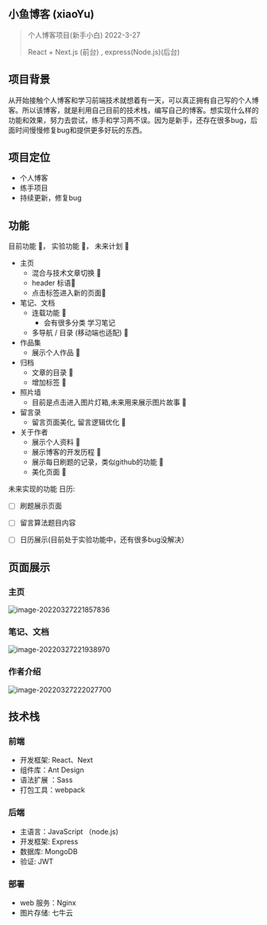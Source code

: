 ## 小鱼博客 (xiaoYu)

> 个人博客项目(新手小白) 2022-3-27
>
> React + Next.js (前台) , express(Node.js)(后台)



## 项目背景

从开始接触个人博客和学习前端技术就想着有一天，可以真正拥有自己写的个人博客。所以该博客，就是利用自己目前的技术栈，编写自己的博客。想实现什么样的功能和效果，努力去尝试，练手和学习两不误。因为是新手，还存在很多bug，后面时间慢慢修复bug和提供更多好玩的东西。

## 项目定位

- 个人博客
- 练手项目
- 持续更新，修复bug

## 功能

目前功能 🎨，  实验功能 🎈， 未来计划 🎁

- 主页
  - 混合与技术文章切换 🎨
  - header 标语🎨
  - 点击标签进入新的页面🎁
- 笔记、文档
  - 连载功能 🎨
    -  会有很多分类 学习笔记
  - 多导航 / 目录 (移动端也适配) 🎨
- 作品集
  - 展示个人作品 🎁
- 归档
  - 文章的目录 🎨
  - 增加标签 🎁
- 照片墙
  - 目前是点击进入图片灯箱,未来用来展示图片故事 🎁
- 留言录
  - 留言页面美化, 留言逻辑优化 🎁
- 关于作者
  - 展示个人资料 🎨
  - 展示博客的开发历程  🎨
  - 展示每日刷题的记录，类似github的功能 🎈
  - 美化页面 🎁

未来实现的功能 日历:

- [ ] 刷题展示页面
- [ ] 留言算法题目内容
- [ ] 日历展示(目前处于实验功能中，还有很多bug没解决）



## 页面展示

### 主页

![image-20220327221857836](https://qi.7miaoyu.com/typora/image-20220327221857836.png)

### 笔记、文档

![image-20220327221938970](https://qi.7miaoyu.com/typora/image-20220327221938970.png)

### 作者介绍

![image-20220327222027700](https://qi.7miaoyu.com/typora/image-20220327222027700.png)



## 技术栈

### 前端

- 开发框架: React、Next
- 组件库：Ant Design
- 语法扩展 ：Sass
- 打包工具：webpack

### 后端

- 主语言：JavaScript （node.js)
- 开发框架: Express
- 数据库: MongoDB
- 验证: JWT

### 部署

- web 服务：Nginx
- 图片存储: 七牛云
